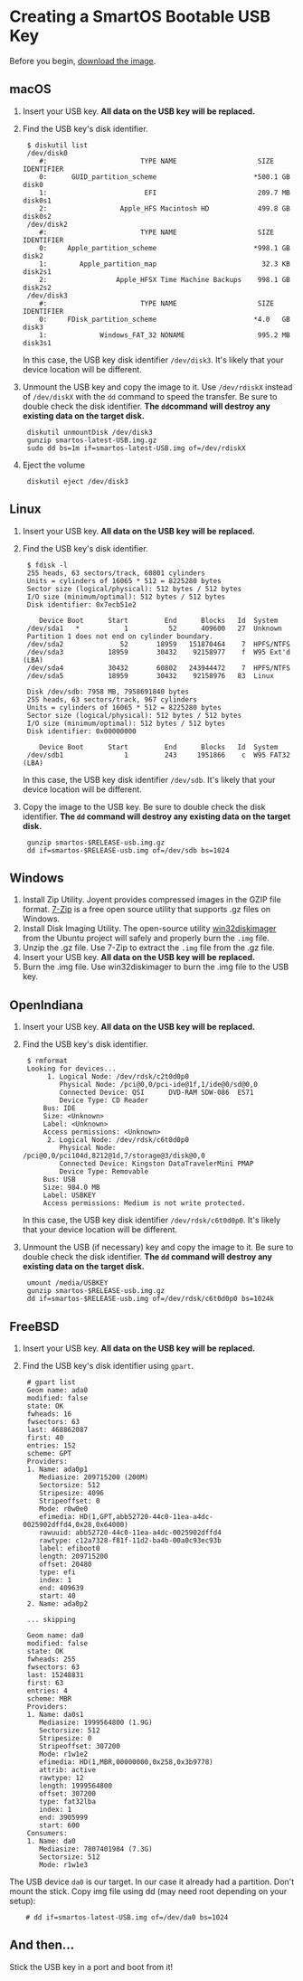 # Creating a SmartOS Bootable USB Key

Before you begin, [download the image](download-smartos.md).

## macOS

1. Insert your USB key. **All data on the USB key will be replaced.**
2. Find the USB key's disk identifier.

        $ diskutil list
        /dev/disk0
           #:                       TYPE NAME                    SIZE IDENTIFIER
           0:      GUID_partition_scheme                        *500.1 GB   disk0
           1:                        EFI                         209.7 MB   disk0s1
           2:                  Apple_HFS Macintosh HD            499.8 GB   disk0s2
        /dev/disk2
           #:                       TYPE NAME                    SIZE IDENTIFIER
           0:     Apple_partition_scheme                        *998.1 GB   disk2
           1:        Apple_partition_map                          32.3 KB   disk2s1
           2:                 Apple_HFSX Time Machine Backups    998.1 GB   disk2s2
        /dev/disk3
           #:                       TYPE NAME                    SIZE IDENTIFIER
           0:     FDisk_partition_scheme                        *4.0   GB   disk3
           1:             Windows_FAT_32 NONAME                  995.2 MB   disk3s1

   In this case, the USB key disk identifier `/dev/disk3`.
   It's likely that your device location will be different.

3. Unmount the USB key and copy the image to it. Use `/dev/rdiskX`
   instead of `/dev/diskX` with the `dd` command to speed the
    transfer.
    Be sure to double check the disk identifier. **The `dd`command
    will destroy any existing data on the target disk.**

        diskutil unmountDisk /dev/disk3
        gunzip smartos-latest-USB.img.gz
        sudo dd bs=1m if=smartos-latest-USB.img of=/dev/rdiskX

4. Eject the volume

        diskutil eject /dev/disk3

## Linux

1. Insert your USB key. **All data on the USB key will be replaced.**
2. Find the USB key's disk identifier.

        $ fdisk -l
        255 heads, 63 sectors/track, 60801 cylinders
        Units = cylinders of 16065 * 512 = 8225280 bytes
        Sector size (logical/physical): 512 bytes / 512 bytes
        I/O size (minimum/optimal): 512 bytes / 512 bytes
        Disk identifier: 0x7ecb51e2

           Device Boot      Start         End      Blocks   Id  System
        /dev/sda1   *           1          52      409600   27  Unknown
        Partition 1 does not end on cylinder boundary.
        /dev/sda2              52       18959   151870464    7  HPFS/NTFS
        /dev/sda3           18959       30432    92158977    f  W95 Ext'd (LBA)
        /dev/sda4           30432       60802   243944472    7  HPFS/NTFS
        /dev/sda5           18959       30432    92158976   83  Linux

        Disk /dev/sdb: 7958 MB, 7958691840 bytes
        255 heads, 63 sectors/track, 967 cylinders
        Units = cylinders of 16065 * 512 = 8225280 bytes
        Sector size (logical/physical): 512 bytes / 512 bytes
        I/O size (minimum/optimal): 512 bytes / 512 bytes
        Disk identifier: 0x00000000

           Device Boot      Start         End      Blocks   Id  System
        /dev/sdb1               1         243     1951866    c  W95 FAT32 (LBA)

   In this case, the USB key disk identifier `/dev/sdb`.
   It's likely that your device location will be different.

3. Copy the image to the USB key.
   Be sure to double check the disk identifier. **The `dd` command will
   destroy any existing data on the target disk.**

        gunzip smartos-$RELEASE-usb.img.gz
        dd if=smartos-$RELEASE-usb.img of=/dev/sdb bs=1024

## Windows

1. Install Zip Utility.
   Joyent provides compressed images in the GZIP file format.
   [7-Zip](http://www.7-zip.org/) is a free open source utility that
   supports .gz files on Windows.
2. Install Disk Imaging Utility.  The open-source utility
   [win32diskimager](https://wiki.ubuntu.com/Win32DiskImager) from the
   Ubuntu project will safely and properly burn the `.img` file.
3. Unzip the .gz file.  Use 7-Zip to extract the `.img` file from the
   .gz file.
4. Insert your USB key. **All data on the USB key will be replaced.**
5. Burn the .img file.  Use win32diskimager to burn the .img file to the
   USB key.

## OpenIndiana

1. Insert your USB key. **All data on the USB key will be replaced.**
2. Find the USB key's disk identifier.

        $ rmformat
        Looking for devices...
             1. Logical Node: /dev/rdsk/c2t0d0p0
                Physical Node: /pci@0,0/pci-ide@1f,1/ide@0/sd@0,0
                Connected Device: QSI      DVD-RAM SDW-086  ES71
                Device Type: CD Reader
            Bus: IDE
            Size: <Unknown>
            Label: <Unknown>
            Access permissions: <Unknown>
             2. Logical Node: /dev/rdsk/c6t0d0p0
                Physical Node: /pci@0,0/pci104d,8212@1d,7/storage@3/disk@0,0
                Connected Device: Kingston DataTravelerMini PMAP
                Device Type: Removable
            Bus: USB
            Size: 984.0 MB
            Label: USBKEY
            Access permissions: Medium is not write protected.

    In this case, the USB key disk identifier `/dev/rdsk/c6t0d0p0`.
    It's likely that your device location will be different.

3. Unmount the USB (if necessary) key and copy the image to it.
   Be sure to double check the disk identifier. **The `dd` command
   will destroy any existing data on the target disk.**

        umount /media/USBKEY
        gunzip smartos-$RELEASE-usb.img.gz
        dd if=smartos-$RELEASE-usb.img of=/dev/rdsk/c6t0d0p0 bs=1024k

## FreeBSD

1. Insert your USB key. **All data on the USB key will be replaced.**
2. Find the USB key's disk identifier using `gpart`.

        # gpart list
        Geom name: ada0
        modified: false
        state: OK
        fwheads: 16
        fwsectors: 63
        last: 468862087
        first: 40
        entries: 152
        scheme: GPT
        Providers:
        1. Name: ada0p1
           Mediasize: 209715200 (200M)
           Sectorsize: 512
           Stripesize: 4096
           Stripeoffset: 0
           Mode: r0w0e0
           efimedia: HD(1,GPT,abb52720-44c0-11ea-a4dc-0025902dffd4,0x28,0x64000)
           rawuuid: abb52720-44c0-11ea-a4dc-0025902dffd4
           rawtype: c12a7328-f81f-11d2-ba4b-00a0c93ec93b
           label: efiboot0
           length: 209715200
           offset: 20480
           type: efi
           index: 1
           end: 409639
           start: 40
        2. Name: ada0p2

        ... skipping

        Geom name: da0
        modified: false
        state: OK
        fwheads: 255
        fwsectors: 63
        last: 15248831
        first: 63
        entries: 4
        scheme: MBR
        Providers:
        1. Name: da0s1
           Mediasize: 1999564800 (1.9G)
           Sectorsize: 512
           Stripesize: 0
           Stripeoffset: 307200
           Mode: r1w1e2
           efimedia: HD(1,MBR,00000000,0x258,0x3b9778)
           attrib: active
           rawtype: 12
           length: 1999564800
           offset: 307200
           type: fat32lba
           index: 1
           end: 3905999
           start: 600
        Consumers:
        1. Name: da0
           Mediasize: 7807401984 (7.3G)
           Sectorsize: 512
           Mode: r1w1e3

The USB device `da0` is our target. In our case it already had a partition.
Don't mount the stick.  Copy img file using dd (may need root depending on
your setup):

        # dd if=smartos-latest-USB.img of=/dev/da0 bs=1024

<!-- markdownlint-disable no-trailing-punctuation -->
## And then...
<!-- markdownlint-enable no-trailing-punctuation -->

Stick the USB key in a port and boot from it!
